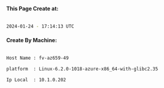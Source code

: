 
   
#### This Page Create at:

```bash

2024-01-24 - 17:14:13 UTC

```

#### Create By Machine:

```bash

Host Name : fv-az659-49

platform  : Linux-6.2.0-1018-azure-x86_64-with-glibc2.35

Ip Local  : 10.1.0.202

```

